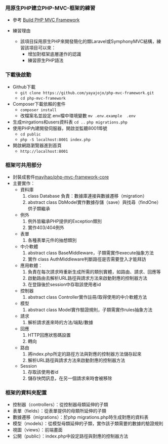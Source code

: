 ### 用原生PHP建立PHP-MVC-框架的練習

- 參考
   [Build PHP MVC Framework](https://www.youtube.com/playlist?list=PLLQuc_7jk__Uk_QnJMPndbdKECcTEwTA1)

- 練習理由
   - 該項目採用原生PHP來開發簡化的類Laravel或SymphonyMVC結構，練習該項目可以來：
     * 增加對框架底層運作的認識
     * 練習原生PHP語法

### 下載後啟動

- Github下載
  * `git clone https://github.com/yayajojo/php-mvc-framework.git`
  * `cd php-mvc-framework`
- Composer下載依賴的套件
  * `composer install`
  *  改檔案名並設定.env檔中環境變數 `mv .env.example  .env`
- 生成mirgations和users資料表 
  `cd ..`
  `php migrations.php`
- 使用PHP內建開發伺服器，開啟並監聽8001埠號
  * `cd public`
  * `php -S localhost:8001 index.php`  
- 開啟網路瀏覽器進到首頁
  * `http://localhost:8001`

###  框架可共用部分

- 封裝成套件[mayjhao/php-mvc-framework-core](https://packagist.org/packages/mayjhao/php-mvc-framework-core)
- 主要實作：
  * 資料庫
      1. class Database 負責：數據庫連接與數據遷移（migration）
      2. abstract class DbModel實作數據存儲（save）與找尋（findOne）供子類繼承
  * 例外
      1. 例外皆繼承PHP提供的Exception類別
      2. 實作403/404例外
  * 表單
      1. 各種表單元件的抽想類別
  * 中介軟體
      1. abstract class BaseMiddleware，子類需實作execute抽象方法
      2. 實作 class AuthMiddleware判斷路徑是否需要登入才能拜訪
  * 應用軟體：
      1. 負責在每次請求時重新生成所需的類別實體，如路由、請求、回應等
      2. 啟動路由去解析URL路徑與請求方法來啟動對應的控制器方法
      3. 在登錄後於session中存取該使用者id 
  * 控制器
      1. abstract class Controller實作註冊/取得使用的中介軟體方法
  * 模型
      1. abstract class Model實作驗證規則，子類需實作rules抽象方法
  * 請求
      1. 解析請求進來時的方法/端點/數據
  * 回應
      1. HTTP回應狀態碼設置
      2. 轉向
  * 路由
      1.  將index.php所定的路徑方法與對應的控制器方法儲存起來
      2.  解析URL路徑與請求方法來啟動對應的控制器方法
  * Session
      1. 存取該使用者id
      2. 儲存快閃訊息，在另一個請求來時會被移除

### 框架的資料夾配置
-  控制器（controllers）：從控制器母類延伸的子類
-  表單（fields）：從表單提供的母類所延伸的子類
-  數據遷移（migrations）：於php migrations.php時生成對應的資料表
-  模型（models）：從模型母類延伸的子類，實作該子類需要的數據的驗證規則
-  視圖（views）：前端畫面
-  公開（public）：index.php中設定路徑與對應的控制器方法


